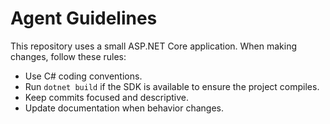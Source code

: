 # Agent Guidelines

This repository uses a small ASP.NET Core application. When making changes, follow these rules:

- Use C# coding conventions.
- Run `dotnet build` if the SDK is available to ensure the project compiles.
- Keep commits focused and descriptive.
- Update documentation when behavior changes.
